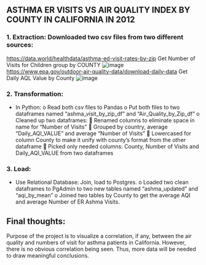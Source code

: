 ## ASTHMA ER VISITS VS AIR QUALITY INDEX BY COUNTY IN CALIFORNIA IN 2012
### 1.	Extraction: Downloaded two csv files from two different sources:
https://data.world/healthdata/asthma-ed-visit-rates-by-zip
Get Number of Visits for Children group by COUNTY
![image](https://user-images.githubusercontent.com/53121073/67167121-b8d43800-f35b-11e9-93ca-ba89d1d68db3.png)
https://www.epa.gov/outdoor-air-quality-data/download-daily-data
Get Daily AQL Value by County
![image](https://user-images.githubusercontent.com/53121073/67167122-be318280-f35b-11e9-9495-a16b1f8004ac.png)
### 2.	Transformation: 
-	In Python:
o	Read both csv files to Pandas
o	Put both files to two dataframes named “ashma_visit_by_zip_df” and “Air_Quality_by_Zip_df”
o	Cleaned up two dataframes:
	Renamed columns to eliminate space in name for “Number of Visits”
	Grouped by country, average “Daily_AQI_VALUE” and average “Number of Visits”
	Lowercased for column County to make it unify with county’s format from the other dataframe
	Picked only needed columns: County, Number of Visits and Daily_AQI_VALUE from two dataframes
### 3.	Load: 
-	Use Relational Database: Join, load to Postgres.
o	Loaded two clean dataframes to PgAdmin to two new tables named “ashma_updated” and “aqi_by_mean”
o	Joined two tables by County to get the average AQI and average Number of ER Ashma Visits.
## Final thoughts:
Purpose of the project is to visualize a correlation, if any, between the air quality and numbers of visit for asthma patients in California. However, there is no obvious correlation being seen. Thus, more data will be needed to draw meaningful conclusions. 
